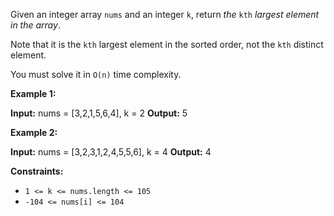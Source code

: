 Given an integer array `nums` and an integer `k`, return _the_ `kth` _largest element in the array_.

Note that it is the `kth` largest element in the sorted order, not the `kth` distinct element.

You must solve it in `O(n)` time complexity.

**Example 1:**

**Input:** nums = \[3,2,1,5,6,4\], k = 2
**Output:** 5

**Example 2:**

**Input:** nums = \[3,2,3,1,2,4,5,5,6\], k = 4
**Output:** 4

**Constraints:**

*   `1 <= k <= nums.length <= 105`
*   `-104 <= nums[i] <= 104`